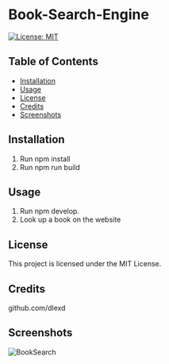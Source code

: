 # Book-Search-Engine

[![License: MIT](https://img.shields.io/badge/License-MIT-yellow.svg)](https://opensource.org/licenses/MIT)

## Table of Contents

* [Installation](#installation)
* [Usage](#usage)
* [License](#license)
* [Credits](#credits)
* [Screenshots](#screenshots)

## Installation

1. Run npm install 
2. Run npm run build

## Usage

1. Run npm develop. 
2. Look up a book on the website

## License

This project is licensed under the MIT License.

## Credits

github.com/dlexd

## Screenshots

![BookSearch](https://i.imgur.com/C2HM2f6.png)
